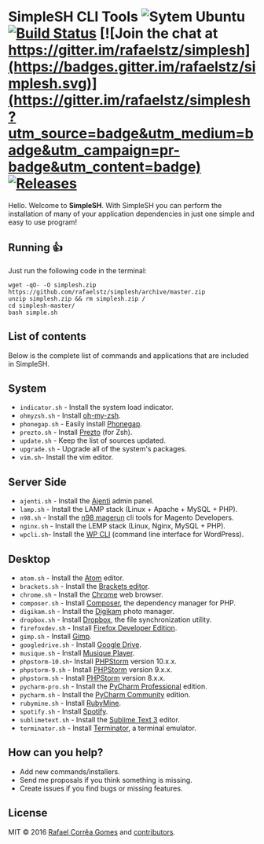 # SimpleSH CLI Tools ![Sytem Ubuntu](https://img.shields.io/badge/System-Ubuntu-orange.svg)  [![Build Status](https://travis-ci.org/rafaelstz/simplesh.svg?branch=master)](https://travis-ci.org/rafaelstz/simplesh) [![Join the chat at https://gitter.im/rafaelstz/simplesh](https://badges.gitter.im/rafaelstz/simplesh.svg)](https://gitter.im/rafaelstz/simplesh?utm_source=badge&utm_medium=badge&utm_campaign=pr-badge&utm_content=badge)  [![Releases](https://img.shields.io/github/release/rafaelstz/simplesh.svg)](https://github.com/rafaelstz/simplesh/releases)

Hello. Welcome to **SimpleSH**. With SimpleSH you can perform the installation of many of your application dependencies in just one simple and easy to use program!

## Running :thumbsup:

Just run the following code in the terminal:

```shell
wget -qO- -O simplesh.zip https://github.com/rafaelstz/simplesh/archive/master.zip
unzip simplesh.zip && rm simplesh.zip /
cd simplesh-master/ 
bash simple.sh
```
## List of contents

Below is the complete list of commands and applications that are included in SimpleSH.

## System
* `indicator.sh` - Install the system load indicator.
* `ohmyzsh.sh` - Install [oh-my-zsh](https://github.com/robbyrussell/oh-my-zsh).
* `phonegap.sh` - Easily install [Phonegap](http://phonegap.com/).
* `prezto.sh` - Install [Prezto](https://github.com/sorin-ionescu/prezto) (for Zsh).
* `update.sh` - Keep the list of sources updated.
* `upgrade.sh` - Upgrade all of the system's packages.
* `vim.sh`- Install the vim editor.

## Server Side
* `ajenti.sh` - Install the  [Ajenti](http://ajenti.org/) admin panel.
* `lamp.sh` - Install the LAMP stack (Linux + Apache + MySQL + PHP).
* `n98.sh` - Install the [n98 magerun](https://github.com/netz98/n98-magerun) cli tools for Magento Developers.
* `nginx.sh` - Install the LEMP stack (Linux, Nginx, MySQL + PHP).
* `wpcli.sh`- Install the [WP CLI](http://wp-cli.org/) (command line interface for WordPress).

## Desktop
* `atom.sh` - Install the [Atom](http://phonegap.com/) editor.
* `brackets.sh` - Install the [Brackets editor](http://brackets.io/).
* `chrome.sh` - Install the [Chrome](https://www.google.com.br/chrome/browser/desktop/) web browser.
* `composer.sh` - Install [Composer](https://getcomposer.org/), the dependency manager for PHP.
* `digikam.sh` - Install the [Digikam](https://www.digikam.org/) photo manager.
* `dropbox.sh` - Install [Dropbox](https://www.dropbox.com/), the file synchronization utility.
* `firefoxdev.sh` - Install [Firefox Developer Edition](https://www.mozilla.org/pt-BR/firefox/developer/).
* `gimp.sh`  - Install [Gimp](https://www.gimp.org/).
* `googledrive.sh` - Install [Google Drive](https://www.google.com/intl/pt-BR/drive/download/).
* `musique.sh` - Install [Musique Player](http://flavio.tordini.org/musique).
* `phpstorm-10.sh`- Install [PHPStorm](http://phonegap.com/) version 10.x.x.
* `phpstorm-9.sh` - Install [PHPStorm](https://goo.gl/suHdH5 ) version 9.x.x.
* `phpstorm.sh` - Install  [PHPStorm](https://goo.gl/suHdH5) version 8.x.x.
* `pycharm-pro.sh` - Install the [PyCharm Professional](https://www.jetbrains.com/pycharm/) edition.
* `pycharm.sh` - Install the [PyCharm Community](https://www.jetbrains.com/pycharm/) edition.
* `rubymine.sh` - Install [RubyMine](https://www.jetbrains.com/ruby/).
* `spotify.sh` - Install [Spotify](https://www.spotify.com).
* `sublimetext.sh` - Install the [Sublime Text 3](http://www.sublimetext.com/3/) editor.
* `terminator.sh` - Install [Terminator](https://code.google.com/archive/p/jessies/wikis/Terminator.wiki), a terminal emulator.

## How can you help?

 - Add new commands/installers.
 - Send me proposals if you think something is missing.
 - Create issues if you find bugs or missing features.


## License

MIT © 2016 [Rafael Corrêa Gomes](https://github.com/rafaelstz) and [ contributors](https://github.com/rafaelstz/simplesh/graphs/contributors).
